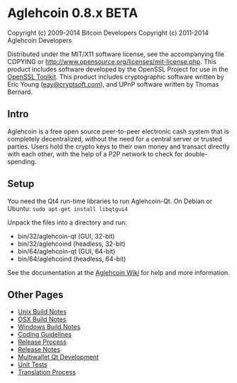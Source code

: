 Aglehcoin 0.8.x BETA
====================

Copyright (c) 2009-2014 Bitcoin Developers
Copyright (c) 2011-2014 Aglehcoin Developers

Distributed under the MIT/X11 software license, see the accompanying
file COPYING or http://www.opensource.org/licenses/mit-license.php.
This product includes software developed by the OpenSSL Project for use in the [OpenSSL Toolkit](http://www.openssl.org/). This product includes
cryptographic software written by Eric Young ([eay@cryptsoft.com](mailto:eay@cryptsoft.com)), and UPnP software written by Thomas Bernard.


Intro
---------------------
Aglehcoin is a free open source peer-to-peer electronic cash system that is
completely decentralized, without the need for a central server or trusted
parties.  Users hold the crypto keys to their own money and transact directly
with each other, with the help of a P2P network to check for double-spending.


Setup
---------------------
You need the Qt4 run-time libraries to run Aglehcoin-Qt. On Debian or Ubuntu:
	`sudo apt-get install libqtgui4`

Unpack the files into a directory and run:

- bin/32/aglehcoin-qt (GUI, 32-bit)
- bin/32/aglehcoind (headless, 32-bit)
- bin/64/aglehcoin-qt (GUI, 64-bit)
- bin/64/aglehcoind (headless, 64-bit)

See the documentation at the [Aglehcoin Wiki](http://aglehcoin.info)
for help and more information.


Other Pages
---------------------
- [Unix Build Notes](build-unix.md)
- [OSX Build Notes](build-osx.md)
- [Windows Build Notes](build-msw.md)
- [Coding Guidelines](coding.md)
- [Release Process](release-process.md)
- [Release Notes](release-notes.md)
- [Multiwallet Qt Development](multiwallet-qt.md)
- [Unit Tests](unit-tests.md)
- [Translation Process](translation_process.md)

